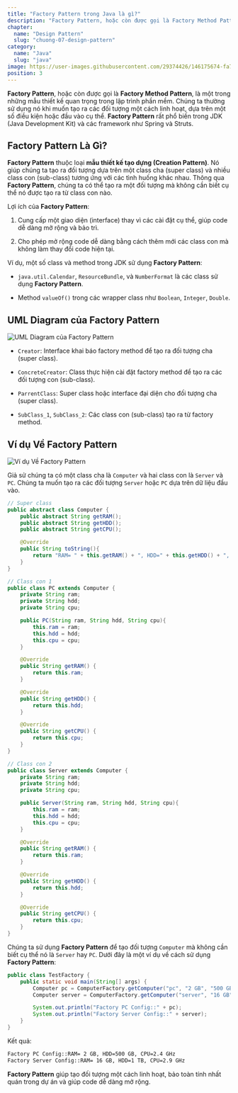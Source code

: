 ```yaml
---
title: "Factory Pattern trong Java là gì?"
description: "Factory Pattern, hoặc còn được gọi là Factory Method Pattern, là một trong những mẫu thiết kế quan trọng trong lập trình phần mềm. Factory Pattern rất phổ biến trong JDK (Java Development Kit) và các framework như Spring và Struts"
chapter:
  name: "Design Pattern"
  slug: "chuong-07-design-pattern"
category:
  name: "Java"
  slug: "java"
image: https://user-images.githubusercontent.com/29374426/146175674-fa7e09f7-4e42-485e-a2b5-8c664601b203.png
position: 3
---
```


**Factory Pattern**, hoặc còn được gọi là **Factory Method Pattern**, là một trong những mẫu thiết kế quan trọng trong lập trình phần mềm. Chúng ta thường sử dụng nó khi muốn tạo ra các đối tượng một cách linh hoạt, dựa trên một số điều kiện hoặc đầu vào cụ thể. **Factory Pattern** rất phổ biến trong JDK (Java Development Kit) và các framework như Spring và Struts.

## Factory Pattern Là Gì?

**Factory Pattern** thuộc loại **mẫu thiết kế tạo dựng (Creation Pattern)**. Nó giúp chúng ta tạo ra đối tượng dựa trên một class cha (super class) và nhiều class con (sub-class) tương ứng với các tình huống khác nhau. Thông qua **Factory Pattern**, chúng ta có thể tạo ra một đối tượng mà không cần biết cụ thể nó được tạo ra từ class con nào.

Lợi ích của **Factory Pattern**:

1. Cung cấp một giao diện (interface) thay vì các cài đặt cụ thể, giúp code dễ dàng mở rộng và bảo trì.

2. Cho phép mở rộng code dễ dàng bằng cách thêm mới các class con mà không làm thay đổi code hiện tại.

Ví dụ, một số class và method trong JDK sử dụng **Factory Pattern**:

- `java.util.Calendar`, `ResourceBundle`, và `NumberFormat` là các class sử dụng **Factory Pattern**.

- Method `valueOf()` trong các wrapper class như `Boolean`, `Integer`, `Double`.

## UML Diagram của Factory Pattern

![UML Diagram của Factory Pattern](https://github.com/techmely/hoc-lap-trinh/assets/29374426/bd9af382-4097-48cd-9115-e1cc7357fbdb)

- `Creator`: Interface khai báo factory method để tạo ra đối tượng cha (super class).

- `ConcreteCreator`: Class thực hiện cài đặt factory method để tạo ra các đối tượng con (sub-class).

- `ParrentClass`: Super class hoặc interface đại diện cho đối tượng cha (super class).

- `SubClass_1`, `SubClass_2`: Các class con (sub-class) tạo ra từ factory method.

## Ví dụ Về Factory Pattern

![Ví dụ Về Factory Pattern](https://github.com/techmely/hoc-lap-trinh/assets/29374426/f45e4b5c-c295-4c33-8958-af306234004b)

Giả sử chúng ta có một class cha là `Computer` và hai class con là `Server` và `PC`. Chúng ta muốn tạo ra các đối tượng `Server` hoặc `PC` dựa trên dữ liệu đầu vào.

```java
// Super class
public abstract class Computer {
    public abstract String getRAM();
    public abstract String getHDD();
    public abstract String getCPU();

    @Override
    public String toString(){
        return "RAM= " + this.getRAM() + ", HDD=" + this.getHDD() + ", CPU=" + this.getCPU();
    }
}

// Class con 1
public class PC extends Computer {
    private String ram;
    private String hdd;
    private String cpu;

    public PC(String ram, String hdd, String cpu){
        this.ram = ram;
        this.hdd = hdd;
        this.cpu = cpu;
    }

    @Override
    public String getRAM() {
        return this.ram;
    }

    @Override
    public String getHDD() {
        return this.hdd;
    }

    @Override
    public String getCPU() {
        return this.cpu;
    }
}

// Class con 2
public class Server extends Computer {
    private String ram;
    private String hdd;
    private String cpu;

    public Server(String ram, String hdd, String cpu){
        this.ram = ram;
        this.hdd = hdd;
        this.cpu = cpu;
    }

    @Override
    public String getRAM() {
        return this.ram;
    }

    @Override
    public String getHDD() {
        return this.hdd;
    }

    @Override
    public String getCPU() {
        return this.cpu;
    }
}
```

Chúng ta sử dụng **Factory Pattern** để tạo đối tượng `Computer` mà không cần biết cụ thể nó là `Server` hay `PC`. Dưới đây là một ví dụ về cách sử dụng **Factory Pattern**:

```java
public class TestFactory {
    public static void main(String[] args) {
        Computer pc = ComputerFactory.getComputer("pc", "2 GB", "500 GB", "2.4 GHz");
        Computer server = ComputerFactory.getComputer("server", "16 GB", "1 TB", "2.9 GHz");

        System.out.println("Factory PC Config::" + pc);
        System.out.println("Factory Server Config::" + server);
    }
}
```

Kết quả:

```bash
Factory PC Config::RAM= 2 GB, HDD=500 GB, CPU=2.4 GHz
Factory Server Config::RAM= 16 GB, HDD=1 TB, CPU=2.9 GHz
```

**Factory Pattern** giúp tạo đối tượng một cách linh hoạt, bảo toàn tính nhất quán trong dự án và giúp code dễ dàng mở rộng.
